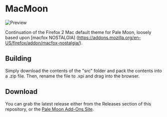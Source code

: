 # MacMoon
![Preview](http://i66.tinypic.com/28mhjt4.png)

Continuation of the Firefox 2 Mac default theme for Pale Moon, loosely based upon [macfox NOSTALGIA] (https://addons.mozilla.org/en-US/firefox/addon/macfox-nostalgia/).

## Building
Simply download the contents of the "src" folder  and pack the contents into a .zip file. Then, rename the file to .xpi and drag into the browser.

## Download
You can grab the latest release either from the Releases section of this repository, or the [Pale Moon Add-Ons Site](https://addons.palemoon.org/themes/complete/macmoon/).